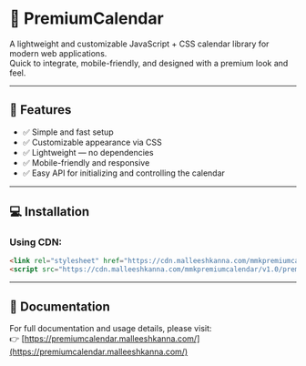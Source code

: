 # 🌟 PremiumCalendar

A lightweight and customizable JavaScript + CSS calendar library for modern web applications.  
Quick to integrate, mobile-friendly, and designed with a premium look and feel.

---

## 🚀 Features

- ✅ Simple and fast setup  
- ✅ Customizable appearance via CSS  
- ✅ Lightweight — no dependencies  
- ✅ Mobile-friendly and responsive  
- ✅ Easy API for initializing and controlling the calendar  

---

## 💻 Installation

### Using CDN:

```html
<link rel="stylesheet" href="https://cdn.malleeshkanna.com/mmkpremiumcalendar/v1.0/premiumcalendar.min.css">
<script src="https://cdn.malleeshkanna.com/mmkpremiumcalendar/v1.0/premiumcalendar.min.js"></script>
```
---

## 📄 Documentation

For full documentation and usage details, please visit:  
👉 [https://premiumcalendar.malleeshkanna.com/](https://premiumcalendar.malleeshkanna.com/)
